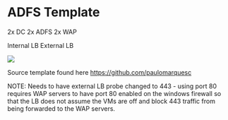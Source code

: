 # ADFS Template

  2x DC
  2x ADFS
  2x WAP
  
  Internal LB
  External LB
  
<a href="https://portal.azure.com/#create/Microsoft.Template/uri/https%3A%2F%2Fraw.githubusercontent.com%2Fmcoutanche%2Fazure-json%2Fadfs-6vm-template%2Fmaster%2Fazuredeploy.json" target="_blank">
    <img src="http://azuredeploy.net/deploybutton.png"/>
</a>

Source template found here https://github.com/paulomarquesc

NOTE: Needs to have external LB probe changed to 443 - using port 80 requires WAP servers to have port 80 enabled on the windows firewall so that the LB does not assume the VMs are off and block 443 traffic from being forwarded to the WAP servers.
